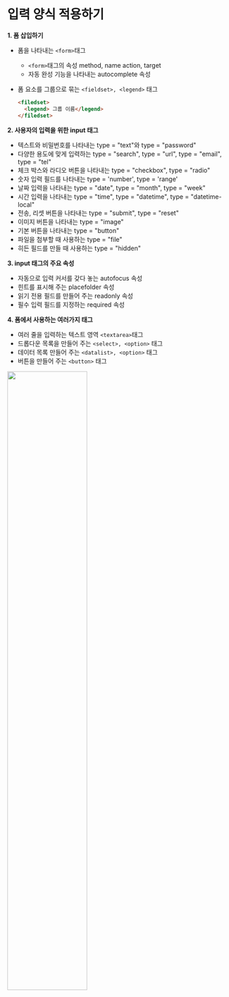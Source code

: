 # 입력 양식 적용하기

**1. 폼 삽입하기**

  - 폼을 나타내는 ```<form>```태그 
    
    - ```<form>```태그의 속성 method, name action, target
    - 자동 완성 기능을 나타내는 autocomplete 속성

  - 폼 요소를 그룹으로 묶는 ``` <fieldset>, <legend> ``` 태그
    
    ```html
    <filedset>
      <legend> 그룹 이름</legend>
    </filedset>
    ```

**2. 사용자의 입력을 위한 input 태그**

  - 텍스트와 비밀번호를 나타내는 type = "text"와 type = "password"
  - 다양한 용도에 맞게 입력하는 type = "search", type = "url", type = "email", type = "tel"
  - 체크 박스와 라디오 버튼을 나타내는 type = "checkbox", type = "radio"
  - 숫자 입력 필드를 나타내는 type = 'number', type = 'range'
  - 날짜 입력을 나타내는 type = "date", type = "month", type = "week"
  - 시간 입력을 나타내는 type = "time", type = "datetime", type = "datetime-local"
  - 전송, 리셋 버튼을 나타내는 type = "submit", type = "reset"
  - 이미지 버튼을 나타내는 type = "image"
  - 기본 버튼을 나타내는 type = "button"
  - 파일을 첨부할 때 사용하는 type = "file"
  - 히든 필드를 만들 때 사용하는 type = "hidden"

**3. input 태그의 주요 속성**

  - 자동으로 입력 커서를 갖다 놓는 autofocus 속성
  - 힌트를 표시해 주는 placefolder 속성
  - 읽기 전용 필드를 만들어 주는 readonly 속성
  - 필수 입력 필드를 지정하는 required 속성
 

**4. 폼에서 사용하는 여러가지 태그**

  - 여러 줄을 입력하는 텍스트 영역 ```<textarea>```태그
  - 드롭다운 목록을 만들어 주는 ```<select>, <option>``` 태그
  - 데이터 목록 만들어 주는 ```<datalist>, <option>``` 태그
  - 버튼을 만들어 주는 ```<button>``` 태그

<img src = "https://user-images.githubusercontent.com/61724682/129522617-cee23763-5e36-4316-8270-fcbef0912f18.png" width="60%" height="60%">

  


